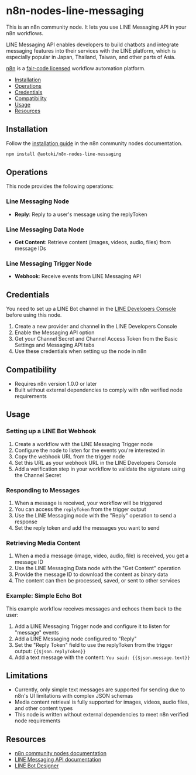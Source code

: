 # n8n-nodes-line-messaging

This is an n8n community node. It lets you use LINE Messaging API in your n8n workflows.

LINE Messaging API enables developers to build chatbots and integrate messaging features into their services with the LINE platform, which is especially popular in Japan, Thailand, Taiwan, and other parts of Asia.

[n8n](https://n8n.io/) is a [fair-code licensed](https://docs.n8n.io/reference/license/) workflow automation platform.

- [Installation](#installation)
- [Operations](#operations)
- [Credentials](#credentials)
- [Compatibility](#compatibility)
- [Usage](#usage)
- [Resources](#resources)

## Installation

Follow the [installation guide](https://docs.n8n.io/integrations/community-nodes/installation/) in the n8n community nodes documentation.

```bash
npm install @aotoki/n8n-nodes-line-messaging
```

## Operations

This node provides the following operations:

### Line Messaging Node

- **Reply**: Reply to a user's message using the replyToken

### Line Messaging Data Node

- **Get Content**: Retrieve content (images, videos, audio, files) from message IDs

### Line Messaging Trigger Node

- **Webhook**: Receive events from LINE Messaging API

## Credentials

You need to set up a LINE Bot channel in the [LINE Developers Console](https://developers.line.biz/console/) before using this node.

1. Create a new provider and channel in the LINE Developers Console
2. Enable the Messaging API option
3. Get your Channel Secret and Channel Access Token from the Basic Settings and Messaging API tabs
4. Use these credentials when setting up the node in n8n

## Compatibility

- Requires n8n version 1.0.0 or later
- Built without external dependencies to comply with n8n verified node requirements

## Usage

### Setting up a LINE Bot Webhook

1. Create a workflow with the LINE Messaging Trigger node
2. Configure the node to listen for the events you're interested in
3. Copy the webhook URL from the trigger node
4. Set this URL as your webhook URL in the LINE Developers Console
5. Add a verification step in your workflow to validate the signature using the Channel Secret

### Responding to Messages

1. When a message is received, your workflow will be triggered
2. You can access the `replyToken` from the trigger output
3. Use the LINE Messaging node with the "Reply" operation to send a response
4. Set the reply token and add the messages you want to send

### Retrieving Media Content

1. When a media message (image, video, audio, file) is received, you get a message ID
2. Use the LINE Messaging Data node with the "Get Content" operation
3. Provide the message ID to download the content as binary data
4. The content can then be processed, saved, or sent to other services

### Example: Simple Echo Bot

This example workflow receives messages and echoes them back to the user:

1. Add a LINE Messaging Trigger node and configure it to listen for "message" events
2. Add a LINE Messaging node configured to "Reply"
3. Set the "Reply Token" field to use the replyToken from the trigger output: `{{$json.replyToken}}`
4. Add a text message with the content: `You said: {{$json.message.text}}`

## Limitations

- Currently, only simple text messages are supported for sending due to n8n's UI limitations with complex JSON schemas
- Media content retrieval is fully supported for images, videos, audio files, and other content types
- This node is written without external dependencies to meet n8n verified node requirements

## Resources

- [n8n community nodes documentation](https://docs.n8n.io/integrations/community-nodes/)
- [LINE Messaging API documentation](https://developers.line.biz/en/docs/messaging-api/)
- [LINE Bot Designer](https://developers.line.biz/en/services/bot-designer/)
